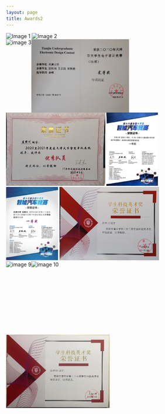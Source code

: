 ```yaml
---
layout: page
title: Awards2
---
```

<img src="../a9_MeritStudent.jpg" alt="Image 1" style="width: auto;height: 200px;">
  
 <!-- **Dec. 2020:** Merit student in TJU


 **Dec. 2020:** Advanced individual in Learning Progress -->

<img src=".././img/a10_AdvancedIndividual.jpg" alt="Image 2" style="width: auto;height: 200px;">

 <!-- **Dec. 2020:** `2nd Prize` in Tianjin, TI Cup National Undergraduate Electronics Design Contest -->

<div style="display: flex;">
  <img src="../../img/a1_20EE_2nd_front.jpg" alt="image 3" style="width: auto;height: 200px;">
  <img src="./img/a2_20EE_2nd_back.jpg" alt="image 4" style="width: auto;height: 200px;">
</div>

 <!-- **May. 2021:** Merit team member in TJU smart-car Lab -->

<img src="./img/a11_TJUSmartCar.jpg" alt="Image 5" style="width: auto;height: 200px;">

 <!-- **Jul. 2021:** `1st Prize` in North China region The National University Students intelligent Car Race -->

<img src="./img/a5_Certificate_NorthChina.jpg" alt="Image 6" style="width: auto;height: 200px;">

 <!-- **Aug. 2021:** `1st Prize` in national finals, The National University Students intelligent Car Race -->

<img src="./img/a6_Certificate_NationalFinals.jpg" alt="Image 7" style="width: auto;height: 200px;">

 <!-- **Dec. 2021:** Science & Technology excellence award -->

<img src="./img/a7_2021Excellence.jpg" alt="Image 8" style="width: auto;height: 200px;">

 <!-- **Dec. 2021:** `1st Prize` in national finals, TI Cup National Undergraduate Electronics Design Contest -->

<div style="display: flex;">
  <img src="./img/a4_Certificate_front.jpg" alt="image 9" style="width: auto;height: 200px;">
  <img src="./img/a3_Certificate_back.jpg" alt="image 10" style="width: auto;height: 200px;">
</div>

 <!-- **Oct. 2022:** Science & Technology excellence award -->

  <img src="./img/a8_2022Excellence.jpg" alt="Image 11" style="width: auto;height: 200px;">
